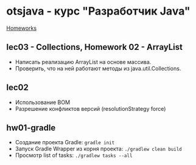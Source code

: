 # otsjava - курс "Разработчик Java"

[Homeworks](hworks.md)

## lec03 - Collections, Homework 02 - ArrayList
- Написать реализацию ArrayList на основе массива.
- Проверить, что на ней работают методы из java.util.Collections.

## lec02
- Использование BOM
- Разрешение конфликтов версий (resolutionStrategy force)

## hw01-gradle
- Создание проекта Gradle: `gradle init`
- Запуск Gradle Wrapper из корня проекта: `./gradlew clean build`
- Просмотр list of tasks: `./gradlew tasks --all`

